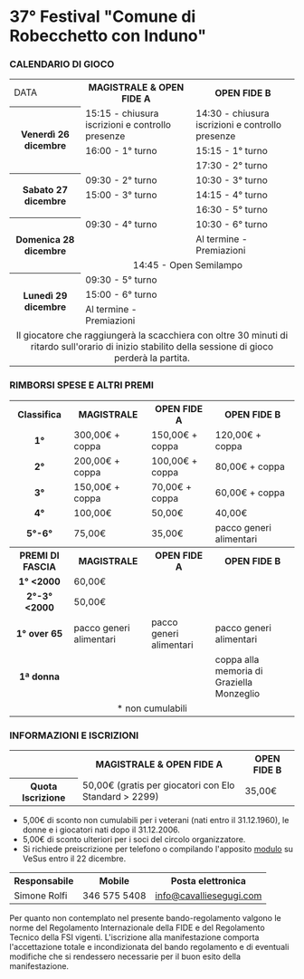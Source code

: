 # 37° Festival "Comune di Robecchetto con Induno"

### CALENDARIO DI GIOCO

<table>
  <tr>
    <td>DATA</td>
    <th>MAGISTRALE & OPEN FIDE A</th>
    <th>OPEN FIDE B</th>
  </tr>
  <tr>
    <th rowspan="3">Venerdì 26 dicembre</th>
    <td>15:15 - chiusura iscrizioni e controllo presenze</td>
    <td>14:30 - chiusura iscrizioni e controllo presenze</td>
  </tr>
  <tr>
    <td>16:00 - 1° turno</td>
    <td>15:15 - 1° turno</td>
  </tr>
  <tr>
    <td></td>
    <td>17:30 - 2° turno</td>
  </tr>
  <tr>
    <th rowspan="3">Sabato 27 dicembre</th>
    <td>09:30 - 2° turno</td>
    <td>10:30 - 3° turno</td>
  </tr>
  <tr>
    <td>15:00 - 3° turno</td>
    <td>14:15 - 4° turno</td>
  </tr>
  <tr>
    <td></td>
    <td>16:30 - 5° turno</td>
  </tr>
  <tr>
    <th rowspan="3">Domenica 28 dicembre</th>
    <td>09:30 - 4° turno</td>
    <td>10:30 - 6° turno</td>
  </tr>
    <tr>
    <td></td>
    <td>Al termine - Premiazioni</td>
  </tr>
    <tr>
    <td colspan="2" align="center">14:45 - Open Semilampo</td>
  </tr>
  <tr>
    <th rowspan="3">Lunedì 29 dicembre</th>
    <td>09:30 - 5° turno</td>
    <td></td>
  </tr>
  <tr>
    <td>15:00 - 6° turno </td>
    <td></td>
  </tr>
    <tr>
    <td>Al termine - Premiazioni</td>
    <td></td>
  </tr>
  <tr>
    <td colspan="3" align="center">
      Il giocatore che raggiungerà la scacchiera con oltre 30 minuti di ritardo sull'orario di inizio stabilito della sessione di gioco perderà la partita.
    </td>
  </tr>
</table>

### RIMBORSI SPESE E ALTRI PREMI

<table>
  <tr>
    <th>Classifica</th>
    <th>MAGISTRALE</th>
    <th>OPEN FIDE A</th>
    <th>OPEN FIDE B</th>
  </tr>
  <tr>
    <td align="center"><b>1°</b></td>
    <td>300,00€ + coppa</td>
    <td>150,00€ + coppa</td>
    <td>120,00€ + coppa</td>
  </tr>
  <tr>
    <td align="center"><b>2°</b></td>
    <td>200,00€ + coppa</td>
    <td>100,00€ + coppa</td>
    <td>80,00€ + coppa</td>
  </tr>
  <tr>
    <td align="center"><b>3°</b></td>
    <td>150,00€ + coppa</td>
    <td>70,00€ + coppa</td>
    <td>60,00€ + coppa</td>
  </tr>
  <tr>
    <td align="center"><b>4°</b></td>
    <td>100,00€</td>
    <td>50,00€</td>
    <td>40,00€</td>
  </tr>
  <tr>
    <td align="center"><b>5°-6°</b></td>
    <td>75,00€</td>
    <td>35,00€</td>
    <td>pacco generi alimentari</td>
  </tr>
  <tr>
    <th>PREMI DI FASCIA</th>
    <th>MAGISTRALE</th>
    <th>OPEN FIDE A</th>
    <th>OPEN FIDE B</th>
  </tr>
  <tr>
    <td align="center"><b>1° &lt;2000</b></td>
    <td>60,00€</td>
    <td></td>
    <td></td>
  </tr>
  <tr>
    <td align="center"><b>2°-3° &lt;2000</b></td>
    <td>50,00€</td>
    <td></td>
    <td></td>
  </tr>
  <tr>
    <td align="center"><b>1° over 65</b></td>
    <td>pacco generi alimentari</td>
    <td>pacco generi alimentari</td>
    <td>pacco generi alimentari</td>
  </tr>
  <tr>
    <td align="center"><b>1ª donna</b></td>
    <td></td>
    <td></td>
    <td>coppa alla memoria di Graziella Monzeglio</td>
  </tr>
  <tr>
    <td colspan="4" align="center">
      * non cumulabili
    </td>
  </tr>
</table>

### INFORMAZIONI E ISCRIZIONI

<table>
  <tr>
    <td></td>
    <th>MAGISTRALE & OPEN FIDE A</th>
    <th>OPEN FIDE B</th>
  </tr>
  <tr>
    <th>Quota Iscrizione</th>
    <td>50,00€ (gratis per giocatori con Elo Standard &gt; 2299)</td>
    <td>35,00€</td>
  </tr>
  </table>

- 5,00€ di sconto non cumulabili per i veterani (nati entro il 31.12.1960), le donne e i giocatori nati dopo il 31.12.2006.
- 5,00€ di sconto ulteriori per i soci del circolo organizzatore.
- Si richiede preiscrizione per telefono o compilando l'apposito <a href="https://vesus.org/event/???" target="_blank">modulo</a> su VeSus entro il 22 dicembre.

<table>
  <tr>
    <th>Responsabile</th>
    <th>Mobile</th>
    <th>Posta elettronica</th>
  </tr>
  <tr>
    <td>Simone Rolfi</td>
    <td>346 575 5408</td>
    <td><a href="mailto:info@cavalliesegugi.com">info@cavalliesegugi.com</a>
    </td>
  </tr>
</table>


Per quanto non contemplato nel presente bando-regolamento valgono le norme del Regolamento Internazionale della FIDE e del Regolamento Tecnico della FSI vigenti. L'iscrizione alla manifestazione comporta l'accettazione totale e incondizionata del bando regolamento e di eventuali modifiche che si rendessero necessarie per il buon esito della manifestazione.
